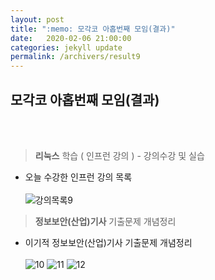 ```yaml
---
layout: post
title: ":memo: 모각코 아홉번째 모임(결과)"
date:   2020-02-06 21:00:00
categories: jekyll update
permalink: /archivers/result9
---
```


## 모각코 아홉번째 모임(결과) ##
<br><br>


> **리눅스** 학습 ( 인프런 강의 ) - 강의수강 및 실습

* 오늘 수강한 인프런 강의 목록<br><br>![강의목록9](https://user-images.githubusercontent.com/55095660/74422213-9b3e5780-4e91-11ea-90d0-379905d31ada.PNG)


> **정보보안(산업)기사** 기출문제 개념정리

- 이기적 정보보안(산업)기사 기출문제 개념정리<br><br>
![10](https://user-images.githubusercontent.com/55095660/74533771-b4b8cf80-4f75-11ea-9f7a-005cf4a60e30.jpg)
![11](https://user-images.githubusercontent.com/55095660/74533768-b2ef0c00-4f75-11ea-959a-0e96ab5a1224.jpg)
![12](https://user-images.githubusercontent.com/55095660/74533764-b08cb200-4f75-11ea-9882-7fca81110dd9.jpg)
<br><br><br>



